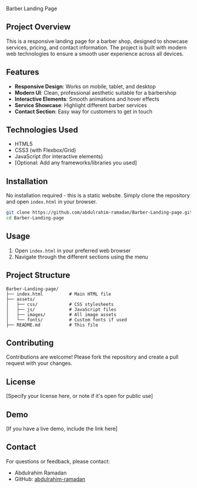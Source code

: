 Barber Landing Page

## Project Overview
This is a responsive landing page for a barber shop, designed to showcase services, pricing, and contact information. The project is built with modern web technologies to ensure a smooth user experience across all devices.

## Features
- **Responsive Design**: Works on mobile, tablet, and desktop
- **Modern UI**: Clean, professional aesthetic suitable for a barbershop
- **Interactive Elements**: Smooth animations and hover effects
- **Service Showcase**: Highlight different barber services
- **Contact Section**: Easy way for customers to get in touch

## Technologies Used
- HTML5
- CSS3 (with Flexbox/Grid)
- JavaScript (for interactive elements)
- [Optional: Add any frameworks/libraries you used]

## Installation
No installation required - this is a static website. Simply clone the repository and open `index.html` in your browser.

```bash
git clone https://github.com/abdulrahim-ramadan/Barber-Landing-page.git
cd Barber-Landing-page
```

## Usage
1. Open `index.html` in your preferred web browser
2. Navigate through the different sections using the menu

## Project Structure
```
Barber-Landing-page/
├── index.html          # Main HTML file
├── assets/
│   ├── css/            # CSS stylesheets
│   ├── js/             # JavaScript files
│   ├── images/         # All image assets
│   └── fonts/          # Custom fonts if used
├── README.md           # This file
```

## Contributing
Contributions are welcome! Please fork the repository and create a pull request with your changes.

## License
[Specify your license here, or note if it's open for public use]

## Demo
[If you have a live demo, include the link here]

## Contact
For questions or feedback, please contact:
- Abdulrahim Ramadan
- GitHub: [abdulrahim-ramadan](https://github.com/abdulrahim-ramadan)